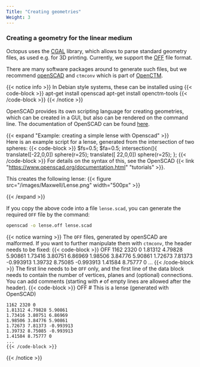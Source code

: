 ```yaml
---
Title: "Creating geometries"
Weight: 3
---
```



### Creating a geometry for the linear medium

Octopus uses the [CGAL](https://www.cgal.org) library, which allows to parse standard geometry files, as used e.g. for 3D printing. Currently, we support the [OFF](https://en.wikipedia.org/wiki/OFF_(file_format)) file format.

There are many software packages around to generate such files, but we recommend [openSCAD](https://www.openscad.org/index.html) and `ctmconv` which is part of [OpenCTM](http://openctm.sourceforge.net/).

{{< notice info >}}
    In Debian style systems, these can be installed using
    {{< code-block >}}
    apt-get install openscad
    apt-get install openctm-tools
    {{< /code-block >}}
{{< /notice >}}

OpenSCAD provides its own scripting language for creating geometries, which can be created in a GUI, but also can be rendered on the command line.
The documentation of OpenSCAD can be found [here](https://www.openscad.org/documentation.html).

{{< expand "Example: creating a simple lense with Openscad" >}}
<br>
Here is an example script for a lense, generated from the intersection of two spheres:
{{< code-block >}}
$fs=0.5;
$fa=0.5;
intersection(){
  translate([-22,0,0]) sphere(r=25);
  translate([ 22,0,0]) sphere(r=25);
}; 
{{< /code-block >}}
For details on the syntax of this, see the OpenSCAD {{< link "https://www.openscad.org/documentation.html" "tutorials" >}}.

This creates the following lense: {{< figure src="/images/Maxwell/Lense.png" width="500px" >}} 

{{< /expand >}}

If you copy the above code into a file `lense.scad`, you can generate the required `OFF` file by the command:
```bash
openscad -o lense.off lense.scad
```

{{< notice warning >}}
    The `OFF` files, generated by openSCAD are malformed. If you want to further manipulate them with `ctmconv`, the header needs to be fixed:
    {{< code-block >}}
    OFF 1162 2320 0
    1.81312 4.79828 5.90861 
    1.73416 3.80751 6.86969 
    1.98506 3.84776 5.90861 
    1.72673 7.81373 -0.993913 
    1.39732 8.75085 -0.993913 
    1.41584 8.75777 0 
    ...
    {{< /code-block >}}
    The first line needs to be `OFF` only, and the first line of the data block needs to contain the number of vertices, planes and (optional) connections.
    You can add comments (starting with `#` of empty lines are allowed after the header). 
    {{< code-block >}}
    OFF
    # This is a lense (generated with OpenSCAD)

    1162 2320 0
    1.81312 4.79828 5.90861 
    1.73416 3.80751 6.86969 
    1.98506 3.84776 5.90861 
    1.72673 7.81373 -0.993913 
    1.39732 8.75085 -0.993913 
    1.41584 8.75777 0 
    ...
    {{< /code-block >}}
{{< /notice >}}




